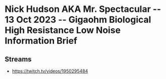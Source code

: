 # Nick Hudson AKA Mr. Spectacular -- 13 Oct 2023 -- Gigaohm Biological High Resistance Low Noise Information Brief

## Streams
- https://twitch.tv/videos/1950295484


